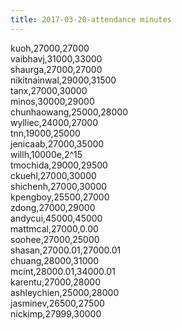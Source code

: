 ```yaml
---
title: 2017-03-20-attendance minutes
---
```

kuoh,27000,27000   
vaibhavj,31000,33000   
shaurga,27000,27000   
nikitnainwal,29000,31500   
tanx,27000,30000   
minos,30000,29000   
chunhaowang,25000,28000   
wylliec,24000,27000   
tnn,19000,25000   
jenicaab,27000,35000   
willh,10000e,2^15   
tmochida,29000,29500   
ckuehl,27000,30000   
shichenh,27000,30000   
kpengboy,25500,27000   
zdong,27000,29000   
andycui,45000,45000   
mattmcal,27000,0.00   
soohee,27000,25000   
shasan,27000.01,27000.01   
chuang,28000,31000   
mcint,28000.01,34000.01   
karentu,27000,28000   
ashleychien,25000,28000   
jasminev,26500,27500   
nickimp,27999,30000   
